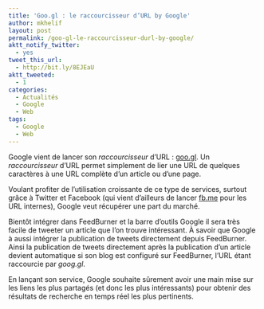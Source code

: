 ```yaml
---
title: 'Goo.gl : le raccourcisseur d’URL by Google'
author: mkhelif
layout: post
permalink: /goo-gl-le-raccourcisseur-durl-by-google/
aktt_notify_twitter:
  - yes
tweet_this_url:
  - http://bit.ly/8EJEaU
aktt_tweeted:
  - 1
categories:
  - Actualités
  - Google
  - Web
tags:
  - Google
  - Web
---
```

Google vient de lancer son *raccourcisseur* d’URL : [goo.gl][1]. Un *raccourcisseur* d’URL permet simplement de lier une URL de quelques caractères à une URL complète d’un article ou d’une page.

Voulant profiter de l’utilisation croissante de ce type de services, surtout grâce à Twitter et Facebook (qui vient d’ailleurs de lancer [fb.me][2] pour les URL internes), Google veut récupérer une part du marché.

Bientôt intégrer dans FeedBurner et la barre d’outils Google il sera très facile de tweeter un article que l’on trouve intéressant. À savoir que Google à aussi intégrer la publication de tweets directement depuis FeedBurner. Ainsi la publication de tweets directement après la publication d’un article devient automatique si son blog est configuré sur FeedBurner, l’URL étant raccourcie par *goog.gl*.

En lançant son service, Google souhaite sûrement avoir une main mise sur les liens les plus partagés (et donc les plus intéressants) pour obtenir des résultats de recherche en temps réel les plus pertinents.

 [1]: http://goo.gl/
 [2]: http://fb.me/
